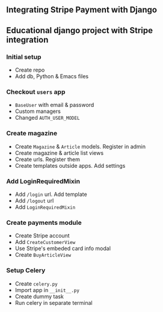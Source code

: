 ## Integrating Stripe Payment with Django

Educational django project with Stripe integration
---

### Initial setup
* Create repo
* Add db, Python & Emacs files

### Checkout `users` app
* `BaseUser` with email & password
* Custom managers
* Changed `AUTH_USER_MODEL`

### Create magazine
* Create `Magazine` & `Article` models. Register in admin
* Create magazine & article list views
* Create urls. Register them
* Create templates outside apps. Add settings

### Add LoginRequiredMixin
* Add `/login` url. Add template
* Add `/logout` url
* Add `LoginRequiredMixin`


### Create payments module
* Create Stripe account
* Add `CreateCustomerView`
* Use Stripe's embeded card info modal
* Create `BuyArticleView`

### Setup Celery
* Create `celery.py`
* Import app in `__init__.py`
* Create dummy task
* Run celery in separate terminal
